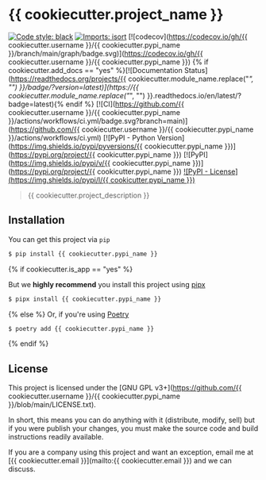 # {{ cookiecutter.project_name }}

[![Code style: black](https://img.shields.io/badge/code%20style-black-000000.svg)](https://github.com/psf/black) [![Imports: isort](https://img.shields.io/badge/%20imports-isort-%231674b1?style=flat&labelColor=ef8336)](https://pycqa.github.io/isort/)
 [![codecov](https://codecov.io/gh/{{ cookiecutter.username }}/{{ cookiecutter.pypi_name }}/branch/main/graph/badge.svg)](https://codecov.io/gh/{{ cookiecutter.username }}/{{ cookiecutter.pypi_name }}) {% if cookiecutter.add_docs == "yes" %}[![Documentation Status](https://readthedocs.org/projects/{{ cookiecutter.module_name.replace("_", "") }}/badge/?version=latest)](https://{{ cookiecutter.module_name.replace("_", "") }}.readthedocs.io/en/latest/?badge=latest){% endif %} [![CI](https://github.com/{{ cookiecutter.username }}/{{ cookiecutter.pypi_name }}/actions/workflows/ci.yml/badge.svg?branch=main)](https://github.com/{{ cookiecutter.username }}/{{ cookiecutter.pypi_name }}/actions/workflows/ci.yml) [![PyPI - Python Version](https://img.shields.io/pypi/pyversions/{{ cookiecutter.pypi_name }})](https://pypi.org/project/{{ cookicutter.pypi_name }}) [![PyPI](https://img.shields.io/pypi/v/{{ cookiecutter.pypi_name }})](https://pypi.org/project/{{ cookicutter.pypi_name }}) [![PyPI - License](https://img.shields.io/pypi/l/{{ cookicutter.pypi_name }})](#license)

> {{ cookiecutter.project_description }}


## Installation

You can get this project via `pip`

```bash
$ pip install {{ cookiecutter.pypi_name }}
```
{% if cookiecutter.is_app == "yes" %}

But we **highly recommend** you install this project using [pipx](https://pypa.github.io/pipx/)

```bash
$ pipx install {{ cookiecutter.pypi_name }}
```

{% else %}
Or, if you're using [Poetry](https://python-poetry.org)

```bash
$ poetry add {{ cookiecutter.pypi_name }}
```
{% endif %}

## License

This project is licensed under the [GNU GPL v3+](https://github.com/{{ cookiecutter.username }}/{{ cookiecutter.pypi_name }}/blob/main/LICENSE.txt).

In short, this means you can do anything with it (distribute, modify, sell) but if you were publish your changes, you must make the source code and build instructions readily available.

If you are a company using this project and want an exception, email me at [{{ cookiecutter.email }}](mailto:{{ cookiecutter.email }}) and we can discuss.
